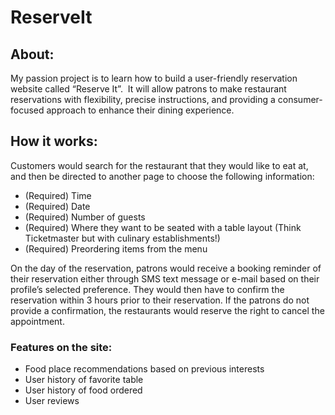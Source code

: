 # ReserveIt

## **About:**

My passion project is to learn how to build a user-friendly reservation website called “Reserve It”.  It will allow patrons to make restaurant reservations with flexibility, precise instructions, and providing a consumer-focused approach to enhance their dining experience.

## **How it works:**

Customers would search for the restaurant that they would like to eat at, and then be directed to another page to choose the following information:

- (Required) Time
- (Required) Date
- (Required) Number of guests
- (Required) Where they want to be seated with a table layout (Think Ticketmaster but with culinary establishments!)
- (Required) Preordering items from the menu

On the day of the reservation, patrons would receive a booking reminder of their reservation either through SMS text message or e-mail based on their profile’s selected preference. They would then have to confirm the reservation within 3 hours prior to their reservation. If the patrons do not provide a confirmation, the restaurants would reserve the right to cancel the appointment.

### **Features on the site:**

- Food place recommendations based on previous interests
- User history of favorite table
- User history of food ordered
- User reviews
